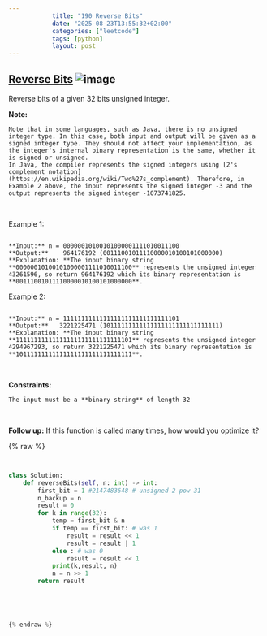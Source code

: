 ```yaml
---
            title: "190 Reverse Bits"
            date: "2025-08-23T13:55:32+02:00"
            categories: ["leetcode"]
            tags: [python]
            layout: post
---
```

            
## [Reverse Bits](https://leetcode.com/problems/reverse-bits) ![image](https://img.shields.io/badge/Difficulty-Easy-brightgreen)

Reverse bits of a given 32 bits unsigned integer.

**Note:**

	Note that in some languages, such as Java, there is no unsigned integer type. In this case, both input and output will be given as a signed integer type. They should not affect your implementation, as the integer's internal binary representation is the same, whether it is signed or unsigned.
	In Java, the compiler represents the signed integers using [2's complement notation](https://en.wikipedia.org/wiki/Two%27s_complement). Therefore, in Example 2 above, the input represents the signed integer -3 and the output represents the signed integer -1073741825.

 

Example 1:

```

**Input:** n = 00000010100101000001111010011100
**Output:**    964176192 (00111001011110000010100101000000)
**Explanation: **The input binary string **00000010100101000001111010011100** represents the unsigned integer 43261596, so return 964176192 which its binary representation is **00111001011110000010100101000000**.

```

Example 2:

```

**Input:** n = 11111111111111111111111111111101
**Output:**   3221225471 (10111111111111111111111111111111)
**Explanation: **The input binary string **11111111111111111111111111111101** represents the unsigned integer 4294967293, so return 3221225471 which its binary representation is **10111111111111111111111111111111**.

```

 

**Constraints:**

	The input must be a **binary string** of length 32

 

**Follow up:** If this function is called many times, how would you optimize it?

{% raw %}


```python


class Solution:
    def reverseBits(self, n: int) -> int:
        first_bit = 1 #2147483648 # unsigned 2 pow 31
        n_backup = n
        result = 0
        for k in range(32):
            temp = first_bit & n
            if temp == first_bit: # was 1
                result = result << 1
                result = result | 1
            else : # was 0
                result = result << 1
            print(k,result, n)
            n = n >> 1
        return result


        


{% endraw %}
```
